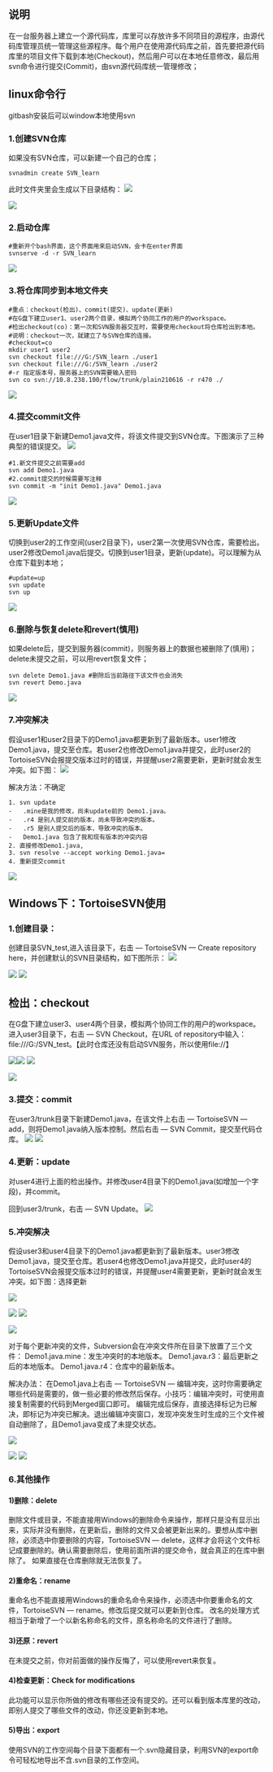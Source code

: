 ## 说明
在一台服务器上建立一个源代码库，库里可以存放许多不同项目的源程序，由源代码库管理员统一管理这些源程序。每个用户在使用源代码库之前，首先要把源代码库里的项目文件下载到本地(Checkout)，然后用户可以在本地任意修改，最后用svn命令进行提交(Commit)，由svn源代码库统一管理修改；
## linux命令行
gitbash安装后可以window本地使用svn
### 1.创建SVN仓库
如果没有SVN仓库，可以新建一个自己的仓库；
~~~shell
svnadmin create SVN_learn
~~~
此时文件夹里会生成以下目录结构：
![](Pasted%20image%2020230418182326.png)

![](Pasted%20image%2020230418183117.png)
### 2.启动仓库
~~~shell
#重新开个bash界面，这个界面用来启动SVN，会卡在enter界面
svnserve -d -r SVN_learn
~~~
![](Pasted%20image%2020230418183009.png)
### 3.将仓库同步到本地文件夹
~~~shell
#重点：checkout(检出)、commit(提交)、update(更新)
#在G盘下建立user1、user2两个目录，模拟两个协同工作的用户的workspace。
#检出checkout(co)：第一次和SVN服务器交互时，需要使用checkout将仓库检出到本地。
#说明：checkout一次，就建立了与SVN仓库的连接。
#checkout=co
mkdir user1 user2
svn checkout file:///G:/SVN_learn ./user1
svn checkout file:///G:/SVN_learn ./user2
#-r 指定版本号，服务器上的SVN需要输入密码
svn co svn://10.8.238.100/flow/trunk/plain210616 -r r470 ./
~~~
![](Pasted%20image%2020230418184722.png)
### 4.提交commit文件
在user1目录下新建Demo1.java文件，将该文件提交到SVN仓库。下图演示了三种典型的错误提交。
![](Pasted%20image%2020230418184813.png)
~~~shell
#1.新文件提交之前需要add
svn add Demo1.java
#2.commit提交的时候需要写注释
svn commit -m "init Demo1.java" Demo1.java
~~~
![](Pasted%20image%2020230418185329.png)

### 5.更新Update文件
切换到user2的工作空间(user2目录下)，user2第一次使用SVN仓库，需要检出。user2修改Demo1.java后提交。切换到user1目录，更新(update)。可以理解为从仓库下载到本地；
~~~shell
#update=up
svn update
svn up
~~~
![](Pasted%20image%2020230418190029.png)
### 6.删除与恢复delete和revert(慎用)
如果delete后，提交到服务器(commit)，则服务器上的数据也被删除了(慎用)；
delete未提交之前，可以用revert恢复文件；
~~~shell
svn delete Demo1.java #删除后当前路径下该文件也会消失
svn revert Demo.java
~~~
![](Pasted%20image%2020230418190350.png)

### 7.冲突解决
假设user1和user2目录下的Demo1.java都更新到了最新版本。user1修改Demo1.java，提交至仓库。若user2也修改Demo1.java并提交，此时user2的TortoiseSVN会报提交版本过时的错误，并提醒user2需要更新，更新时就会发生冲突。如下图：
![](Pasted%20image%2020230418193540.png)

解决方法：不确定
~~~shell
1. svn update
-   .mine是我的修改，尚未update前的 Demo1.java。
-   .r4 是别人提交前的版本，尚未导致冲突的版本。
-   .r5 是别人提交后的版本，导致冲突的版本。
-   Demo1.java 包含了我和现有版本的冲突内容
2. 直接修改Demo1.java,
3. svn resolve --accept working Demo1.java=
4. 重新提交commit
~~~


![](Pasted%20image%2020230418193722.png)
## Windows下：TortoiseSVN使用
### 1.创建目录：
创建目录SVN_test,进入该目录下，右击 — TortoiseSVN — Create repository here，并创建默认的SVN目录结构，如下图所示：
![](Pasted%20image%2020230418191930.png)

![](Pasted%20image%2020230418190810.png)
![](Pasted%20image%2020230418190937.png)
## 检出：checkout
在G盘下建立user3、user4两个目录，模拟两个协同工作的用户的workspace。
进入user3目录下，右击 — SVN Checkout，在URL of repository中输入：
file:///G:/SVN_test。【此时仓库还没有启动SVN服务，所以使用file://】

![](Pasted%20image%2020230418191154.png)![](Pasted%20image%2020230418191217.png)
![](Pasted%20image%2020230418191332.png)


![](Pasted%20image%2020230418191915.png)
### 3.提交：commit

在user3/trunk目录下新建Demo1.java，在该文件上右击 — TortoiseSVN — add，则将Demo1.java纳入版本控制。然后右击 — SVN Commit，提交至代码仓库。
![](Pasted%20image%2020230418192013.png)
![](Pasted%20image%2020230418192043.png)

### 4.更新：update

对user4进行上面的检出操作。并修改user4目录下的Demo1.java(如增加一个字段)，并commit。

回到user3/trunk，右击 — SVN Update。
![](Pasted%20image%2020230418192236.png)

### 5.冲突解决
假设user3和user4目录下的Demo1.java都更新到了最新版本。user3修改Demo1.java，提交至仓库。若user4也修改Demo1.java并提交，此时user4的TortoiseSVN会报提交版本过时的错误，并提醒user4需要更新，更新时就会发生冲突。如下图：选择更新

![](Pasted%20image%2020230418192524.png)

![](Pasted%20image%2020230418192724.png)
![](Pasted%20image%2020230418192741.png)

![](Pasted%20image%2020230418192825.png)


对于每个更新冲突的文件，Subversion会在冲突文件所在目录下放置了三个文件：
Demo1.java.mine：发生冲突时的本地版本。
Demo1.java.r3：最后更新之后的本地版本。
Demo1.java.r4：仓库中的最新版本。

解决办法：
在Demo1.java上右击 — TortoiseSVN — 编辑冲突，这时你需要确定哪些代码是需要的，做一些必要的修改然后保存。小技巧：编辑冲突时，可使用直接复制需要的代码到Merged窗口即可。
编辑完成后保存，直接选择标记为已解决，即标记为冲突已解决。退出编辑冲突窗口，发现冲突发生时生成的三个文件被自动删除了，且Demo1.java变成了未提交状态。

![](Pasted%20image%2020230418193027.png)

![](Pasted%20image%2020230418193125.png)
![](Pasted%20image%2020230418193247.png)

### 6.其他操作
#### 1)删除：delete
删除文件或目录，不能直接用Windows的删除命令来操作，那样只是没有显示出来，实际并没有删除，在更新后，删除的文件又会被更新出来的。要想从库中删除，必须选中你要删除的内容，TortoiseSVN — delete，这样才会将这个文件标记成要删除的。确认需要删除后，使用前面所讲的提交命令，就会真正的在库中删除了。
如果直接在仓库删除就无法恢复了。

#### 2)重命名：rename
重命名也不能直接用Windows的重命名命令来操作，必须选中你要重命名的文件，TortoiseSVN — rename。修改后提交就可以更新到仓库。
改名的处理方式相当于新增了一个以新名称命名的文件，原名称命名的文件进行了删除。

#### 3)还原：revert
在未提交之前，你对前面做的操作反悔了，可以使用revert来恢复。

#### 4)检查更新：Check for modifications
 此功能可以显示你所做的修改有哪些还没有提交的。还可以看到版本库里的改动，即别人提交了哪些文件的改动，你还没更新到本地。

#### 5)导出：export
使用SVN的工作空间每个目录下面都有一个.svn隐藏目录，利用SVN的export命令可轻松地导出不含.svn目录的工作空间。
